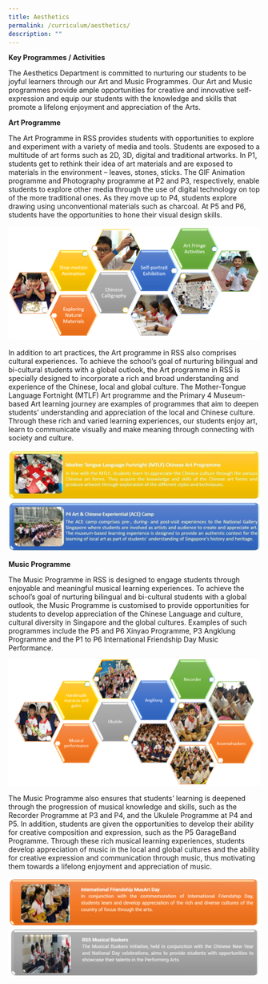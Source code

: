 ```yaml
---
title: Aesthetics
permalink: /curriculum/aesthetics/
description: ""
---
```

**Key Programmes / Activities**

The Aesthetics Department is committed to nurturing our students to be joyful learners through our Art and Music Programmes. Our Art and Music programmes provide ample opportunities for creative and innovative self-expression and equip our students with the knowledge and skills that promote a lifelong enjoyment and appreciation of the Arts.

**Art Programme**

The Art Programme in RSS provides students with opportunities to explore and experiment with a variety of media and tools. Students are exposed to a multitude of art forms such as 2D, 3D, digital and traditional artworks. In P1, students get to rethink their idea of art materials and are exposed to materials in the environment – leaves, stones, sticks. The GIF Animation programme and Photography programme at P2 and P3, respectively, enable students to explore other media through the use of digital technology on top of the more traditional ones. As they move up to P4, students explore drawing using unconventional materials such as charcoal. At P5 and P6, students have the opportunities to hone their visual design skills.

![](/images/Art_1.png)

In addition to art practices, the Art programme in RSS also comprises cultural experiences. To achieve the school’s goal of nurturing bilingual and bi-cultural students with a global outlook, the Art programme in RSS is specially designed to
incorporate a rich and broad understanding and experience of the Chinese, local and global culture. The Mother-Tongue Language Fortnight (MTLF) Art programme and the Primary 4 Museum-based Art learning journey are examples of programmes that aim to deepen students’ understanding and appreciation of the local and Chinese culture. Through these rich and varied learning experiences, our students enjoy art, learn to communicate visually and make meaning through connecting with society and culture. 


![](/images/Aesthetics%2024August.jpeg)

**Music Programme**

The Music Programme in RSS is designed to engage students through enjoyable and meaningful musical learning experiences. To achieve the school’s goal of nurturing bilingual and bi-cultural students with a global outlook, the Music Programme is customised to provide opportunities for students to develop appreciation of the Chinese Language and culture, cultural diversity in Singapore and the global cultures. Examples of such programmes include the P5 and P6 Xinyao Programme, P3 Angklung Programme and the P1 to P6 International Friendship Day Music Performance. 
        

![](/images/Music_1.png)

The Music Programme also ensures that students’ learning is deepened through the progression of musical knowledge and skills, such as the Recorder Programme at P3 and P4, and the Ukulele Programme at P4 and P5. In addition, students are given the opportunities to develop their ability for creative composition and expression, such as the P5 GarageBand Programme. Through these rich musical learning experiences, students develop appreciation of music in the local and global cultures and the ability for creative expression and communication through music, thus motivating them towards a lifelong enjoyment and appreciation of music.

![](/images/IF%20MusArt%20Day.png)
![](/images/RSS%20Musical%20Buskers.png)